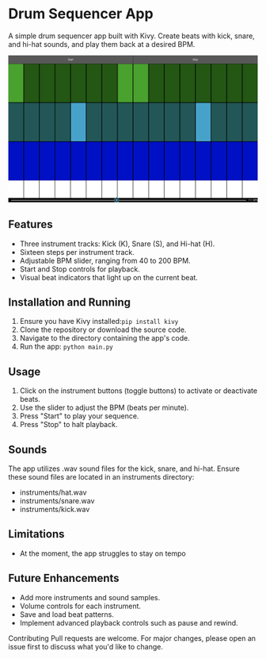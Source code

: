 # Drum Sequencer App
A simple drum sequencer app built with Kivy. Create beats with kick, snare, and hi-hat sounds, and play them back at a desired BPM.

![screenshot](Screenshot.png)

## Features
- Three instrument tracks: Kick (K), Snare (S), and Hi-hat (H).
- Sixteen steps per instrument track.
- Adjustable BPM slider, ranging from 40 to 200 BPM.
- Start and Stop controls for playback.
- Visual beat indicators that light up on the current beat.

## Installation and Running
1. Ensure you have Kivy installed:`pip install kivy`
2. Clone the repository or download the source code.
3. Navigate to the directory containing the app's code.
4. Run the app: `python main.py`

## Usage
1. Click on the instrument buttons (toggle buttons) to activate or deactivate beats.
2. Use the slider to adjust the BPM (beats per minute).
3. Press "Start" to play your sequence.
4. Press "Stop" to halt playback.

## Sounds
The app utilizes .wav sound files for the kick, snare, and hi-hat. Ensure these sound files are located in an instruments directory:

- instruments/hat.wav
- instruments/snare.wav
- instruments/kick.wav

## Limitations
- At the moment, the app struggles to stay on tempo

## Future Enhancements
- Add more instruments and sound samples.
- Volume controls for each instrument.
- Save and load beat patterns.
- Implement advanced playback controls such as pause and rewind.

Contributing
Pull requests are welcome. For major changes, please open an issue first to discuss what you'd like to change.
